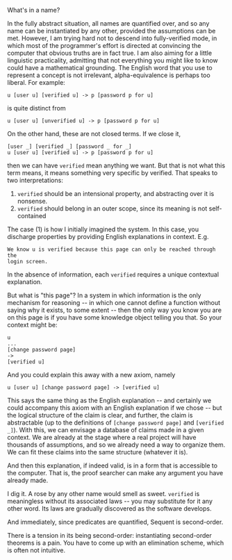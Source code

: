 What's in a name?

In the fully abstract situation, all names are quantified over, and so any name
can be instantiated by any other, provided the assumptions can be met.  However,
I am trying hard not to descend into fully-verified mode, in which most of the
programmer's effort is directed at convincing the computer that obvious truths
are in fact true.  I am also aiming for a little linguistic practicality,
admitting that not everything you might like to know could have a mathematical
grounding.  The English word that you use to represent a concept is not
irrelevant, alpha-equivalence is perhaps too liberal.  For example:

    u [user u] [verified u] -> p [password p for u]

is quite distinct from

    u [user u] [unverified u] -> p [password p for u]

On the other hand, these are not closed terms.  If we close it,

    [user _] [verified _] [password _ for _]
    u [user u] [verified u] -> p [password p for u]

then we can have `verified` mean anything we want.  But that is not what this term
means, it means something very specific by verified.  That speaks to two
interpretations:

1. `verified` should be an intensional property, and abstracting over it is
   nonsense.
2. `verified` should belong in an outer scope, since its meaning is not
   self-contained

The case (1) is how I initially imagined the system.  In this case, you
discharge properties by providing English explanations in context.  E.g. 

    We know u is verified because this page can only be reached through the
    login screen.

In the absence of information, each `verified` requires a unique contextual
explanation.

But what is "this page"? In a system in which information is the only mechanism
for reasoning -- in which one cannot define a function without saying why it
exists, to some extent -- then the only way you know you are on this page is if
you have some knowledge object telling you that.  So your context might be:

    u
    ...
    [change password page]
    ->
    [verified u]

And you could explain this away with a new axiom, namely

    u [user u] [change password page] -> [verified u]

This says the same thing as the English explanation -- and certainly we could
accompany this axiom with an English explanation if we chose -- but the logical
structure of the claim is clear, and further, the claim is abstractable (up to
the definitions of `[change password page]` and `[verified _]`).  With this, we
can envisage a database of claims made in a given context.  We are already at
the stage where a real project will have thousands of assumptions, and so we
already need a way to organize them. We can fit these claims into the same
structure (whatever it is).

And then this explanation, if indeed valid, is in a form that is accessible to
the computer.  That is, the proof searcher can make any argument you have
already made.

I dig it.  A rose by any other name would smell as sweet.  `verified` is
meaningless without its associated laws -- you may substitute for it any other
word.  Its laws are gradually discovered as the software develops.

And immediately, since predicates are quantified, Sequent is second-order.

There is a tension in its being second-order: instantiating second-order
theorems is a pain.  You have to come up with an elimination scheme, which is
often not intuitive.
